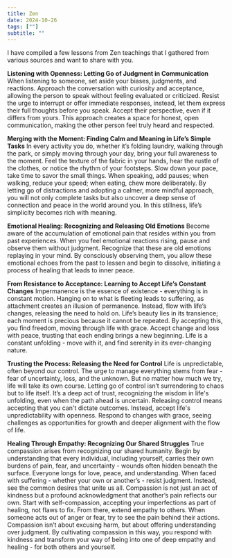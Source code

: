 ```yaml
---
title: Zen
date: 2024-10-26
tags: [""]
subtitle: ""
---
```


I have compiled a few lessons from Zen teachings that I gathered from various sources and want to share with you.

**Listening with Openness: Letting Go of Judgment in Communication**
When listening to someone, set aside your biases, judgments, and reactions. Approach the conversation with curiosity and acceptance, allowing the person to speak without feeling evaluated or criticized. Resist the urge to interrupt or offer immediate responses, instead, let them express their full thoughts before you speak. Accept their perspective, even if it differs from yours. This approach creates a space for honest, open communication, making the other person feel truly heard and respected.

**Merging with the Moment: Finding Calm and Meaning in Life’s Simple Tasks**
In every activity you do, whether it’s folding laundry, walking through the park, or simply moving through your day, bring your full awareness to the moment. Feel the texture of the fabric in your hands, hear the rustle of the clothes, or notice the rhythm of your footsteps. Slow down your pace, take time to savor the small things. When speaking, add pauses; when walking, reduce your speed; when eating, chew more deliberately. By letting go of distractions and adopting a calmer, more mindful approach, you will not only complete tasks but also uncover a deep sense of connection and peace in the world around you. In this stillness, life’s simplicity becomes rich with meaning.

**Emotional Healing: Recognizing and Releasing Old Emotions**
Become aware of the accumulation of emotional pain that resides within you from past experiences. When you feel emotional reactions rising, pause and observe them without judgment. Recognize that these are old emotions replaying in your mind. By consciously observing them, you allow these emotional echoes from the past to lessen and begin to dissolve, initiating a process of healing that leads to inner peace.

**From Resistance to Acceptance: Learning to Accept Life’s Constant Changes**
Impermanence is the essence of existence - everything is in constant motion. Hanging on to what is fleeting leads to suffering, as attachment creates an illusion of permanence. Instead, flow with life’s changes, releasing the need to hold on. Life’s beauty lies in its transience; each moment is precious because it cannot be repeated. By accepting this, you find freedom, moving through life with grace. Accept change and loss with peace, trusting that each ending brings a new beginning. Life is a constant unfolding - move with it, and find serenity in its ever-changing nature.

**Trusting the Process: Releasing the Need for Control**
Life is unpredictable, often beyond our control. The urge to manage everything stems from fear - fear of uncertainty, loss, and the unknown. But no matter how much we try, life will take its own course. Letting go of control isn’t surrendering to chaos but to life itself. It’s a deep act of trust, recognizing the wisdom in life's unfolding, even when the path ahead is uncertain. Releasing control means accepting that you can't dictate outcomes. Instead, accept life's unpredictability with openness. Respond to changes with grace, seeing challenges as opportunities for growth and deeper alignment with the flow of life.

**Healing Through Empathy: Recognizing Our Shared Struggles**
True compassion arises from recognizing our shared humanity. Begin by understanding that every individual, including yourself, carries their own burdens of pain, fear, and uncertainty - wounds often hidden beneath the surface. Everyone longs for love, peace, and understanding. When faced with suffering - whether your own or another’s - resist judgment. Instead, see the common desires that unite us all. Compassion is not just an act of kindness but a profound acknowledgment that another’s pain reflects our own. Start with self-compassion, accepting your imperfections as part of healing, not flaws to fix. From there, extend empathy to others. When someone acts out of anger or fear, try to see the pain behind their actions. Compassion isn’t about excusing harm, but about offering understanding over judgment. By cultivating compassion in this way, you respond with kindness and transform your way of being into one of deep empathy and healing - for both others and yourself.
